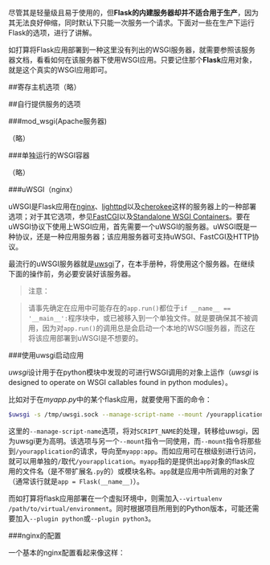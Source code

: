 尽管其是轻量级且易于使用的，但**Flask的内建服务器却并不适合用于生产**，因为其无法良好伸缩，同时默认下只能一次服务一个请求。下面对一些在生产下运行Flask的选项，进行了讲解。

如打算将Flask应用部署到一种这里没有列出的WSGI服务器，就需要参照该服务器文档，看看如何在该服务器下使用WSGI应用。只要记住那个**Flask**应用对象，就是这个真实的WSGI应用即可。

##寄存主机选项（略）


##自行提供服务的选项

###mod_wsgi(Apache服务器)

（略）

###单独运行的WSGI容器

（略）

###uWSGI（nginx）

uWSGI是Flask应用在[nginx](http://nginx.org/)、[lighttpd](http://www.lighttpd.net/)以及[cherokee](http://cherokee-project.com/)这样的服务器上的一种部署选项；对于其它选项，参见[FastCGI](http://flask.readthedocs.org/en/latest/deploying/fastcgi/#deploying-fastcgi)以及[Standalone WSGI Containers](http://flask.readthedocs.org/en/latest/deploying/wsgi-standalone/#deploying-wsgi-standalone)。要在uWSGI协议下使用上WSGI应用，首先需要一个uWSGI的服务器。uWSGI既是一种协议，还是一种应用服务器；该应用服务器可支持uWSGI、FastCGI及HTTP协议。

最流行的uWSGI服务器就是[uwsgi](http://projects.unbit.it/uwsgi/)了，在本手册种，将使用这个服务器。在继续下面的操作前，务必要安装好该服务器。

>注意：

>请事先确定在应用中可能存在的`app.run()`都位于`if __name__ == '__main__':`程序块中，或已被移入到一个单独文件。就是要确保其不被调用，因为对`app.run()`的调用总是会启动一个本地的WSGI服务器，而这在将该应用部署到uWSGI是不想要的。

###使用uwsgi启动应用

*uwsgi*设计用于在python模块中发现的可进行WSGI调用的对象上运作（*uwsgi* is designed to operate on WSGI callables found in python modules）。

比如对于在*myapp.py*中的某个flask应用，就要使用下面的命令：

```bash
$uwsgi -s /tmp/uwsgi.sock --manage-script-name --mount /yourapplication=myapp:app
```

这里的`--manage-script-name`选项，将对`SCRIPT_NAME`的处理，转移给uwsgi，因为uwsgi更为高明。该选项与另一个`--mount`指令一同使用，而`--mount`指令将那些到`/yourapplication`的请求，导向至`myapp:app`。而如应用可在根级别进行访问，就可以用单独的`/`取代`/yourapplication`。`myapp`指的是提供出`app`对象的flask应用的文件名（是不带扩展名`.py`的）或模块名称。`app`就是应用中所调用的对象了（通常该行就是`app = Flask(__name__)`）。

而如打算将flask应用部署在一个虚拟环境中，则需加入`--virtualenv /path/to/virtual/environment`。同时根据项目所用到的Python版本，可能还需要加入`--plugin python`或`--plugin python3`。

###nginx的配置

一个基本的nginx配置看起来像这样：


